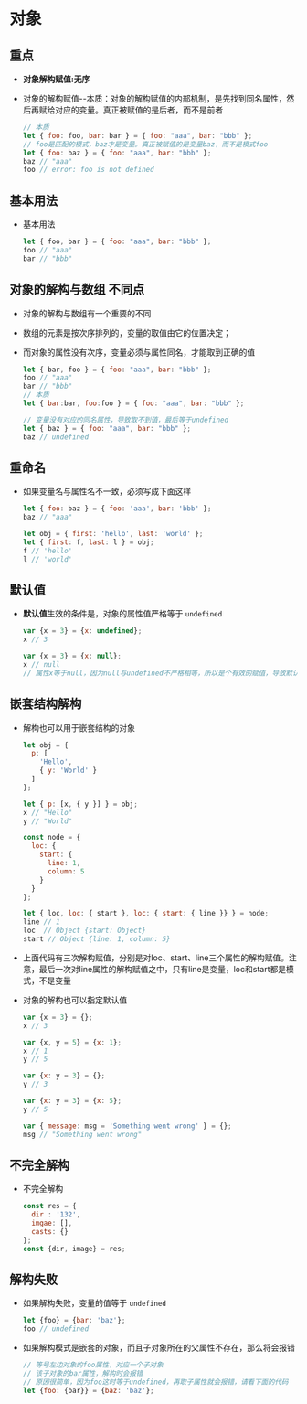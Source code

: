 # 对象

## 重点

  - **对象解构赋值:无序**

  - 对象的解构赋值--本质：对象的解构赋值的内部机制，是先找到同名属性，然后再赋给对应的变量。真正被赋值的是后者，而不是前者

    ```js
    // 本质
    let { foo: foo, bar: bar } = { foo: "aaa", bar: "bbb" };
    // foo是匹配的模式，baz才是变量。真正被赋值的是变量baz，而不是模式foo
    let { foo: baz } = { foo: "aaa", bar: "bbb" };
    baz // "aaa"
    foo // error: foo is not defined
    ```

## 基本用法

  - 基本用法

    ```js
    let { foo, bar } = { foo: "aaa", bar: "bbb" };
    foo // "aaa"
    bar // "bbb"
    ```

## 对象的解构与数组 不同点

  - 对象的解构与数组有一个重要的不同

  - 数组的元素是按次序排列的，变量的取值由它的位置决定；

  - 而对象的属性没有次序，变量必须与属性同名，才能取到正确的值

    ```js
    let { bar, foo } = { foo: "aaa", bar: "bbb" };
    foo // "aaa"
    bar // "bbb"
    // 本质
    let { bar:bar, foo:foo } = { foo: "aaa", bar: "bbb" };

    // 变量没有对应的同名属性，导致取不到值，最后等于undefined
    let { baz } = { foo: "aaa", bar: "bbb" };
    baz // undefined
    ```

## 重命名

  - 如果变量名与属性名不一致，必须写成下面这样

    ```js
    let { foo: baz } = { foo: 'aaa', bar: 'bbb' };
    baz // "aaa"

    let obj = { first: 'hello', last: 'world' };
    let { first: f, last: l } = obj;
    f // 'hello'
    l // 'world'
    ```

## 默认值

  - **默认值**生效的条件是，对象的属性值严格等于 `undefined`

    ```js
    var {x = 3} = {x: undefined};
    x // 3

    var {x = 3} = {x: null};
    x // null
    // 属性x等于null，因为null与undefined不严格相等，所以是个有效的赋值，导致默认值3不会生效
    ```

## 嵌套结构解构

  - 解构也可以用于嵌套结构的对象

    ```js
    let obj = {
      p: [
        'Hello',
        { y: 'World' }
      ]
    };

    let { p: [x, { y }] } = obj;
    x // "Hello"
    y // "World"
    ```

    ```js
    const node = {
      loc: {
        start: {
          line: 1,
          column: 5
        }
      }
    };

    let { loc, loc: { start }, loc: { start: { line }} } = node;
    line // 1
    loc  // Object {start: Object}
    start // Object {line: 1, column: 5}
    ```

  - 上面代码有三次解构赋值，分别是对loc、start、line三个属性的解构赋值。注意，最后一次对line属性的解构赋值之中，只有line是变量，loc和start都是模式，不是变量

  - 对象的解构也可以指定默认值

    ```js
    var {x = 3} = {};
    x // 3

    var {x, y = 5} = {x: 1};
    x // 1
    y // 5

    var {x: y = 3} = {};
    y // 3

    var {x: y = 3} = {x: 5};
    y // 5

    var { message: msg = 'Something went wrong' } = {};
    msg // "Something went wrong"
    ```

## 不完全解构

  - 不完全解构

    ```js
    const res = {
      dir : '132',
      imgae: [],
      casts: {}
    };
    const {dir, image} = res;
    ```

## 解构失败

  - 如果解构失败，变量的值等于 `undefined`

    ```js
    let {foo} = {bar: 'baz'};
    foo // undefined
    ```

  - 如果解构模式是嵌套的对象，而且子对象所在的父属性不存在，那么将会报错

    ```js
    // 等号左边对象的foo属性，对应一个子对象
    // 该子对象的bar属性，解构时会报错
    // 原因很简单，因为foo这时等于undefined，再取子属性就会报错，请看下面的代码
    let {foo: {bar}} = {baz: 'baz'};
    ```
